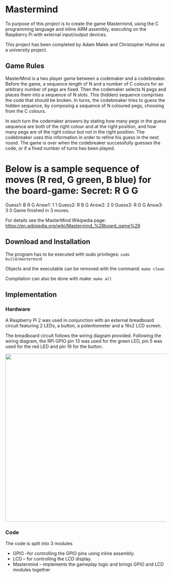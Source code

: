 # Mastermind
To purpose of this project is to create the game Mastermind, using the C programming language and inline ARM assembly, executing on the Raspberry Pi with external input/output devices.

This project has been completed by Adam Malek and Christopher Hulme as a university project.

## Game Rules
MasterMind is a two player game between a codemaker and a codebreaker. Before the game, a sequence length of N and a number of C colours for an arbitrary number of pegs are fixed. Then the codemaker selects N pegs and places them into a sequence of N slots. This (hidden) sequence comprises the code that should be broken. In turns, the codebreaker tries to guess the hidden sequence, by composing a sequence of N coloured pegs, choosing from the C colours.

In each turn the codemaker answers by stating how many pegs in the guess sequence are both of the right colour and at the right position, and how many pegs are of the right colour but not in the right position. The codebreaker uses this information in order to refine his guess in the next round. The game is over when the codebreaker successfully guesses the code, or
if a fixed number of turns has been played.

Below is a sample sequence of moves (R red, G green, B blue) for the board-game:
Secret: R G G
================
Guess1: B R G
Answ1: 1 1
Guess2: R B G
Answ2: 2 0
Guess3: R G G
Answ3: 3 0
Game finished in 3 moves.

For details see the MasterMind Wikipedia page:
https://en.wikipedia.org/wiki/Mastermind_%28board_game%29

## Download and Installation
The program has to be executed with sudo privileges: `sudo build/mastermind`

Objects and the executable can be removed with the command: `make clean`


Compilation can also be done with make: `make all`
## Implementation 
### Hardware
A Raspberry Pi 2 was used in conjunction with an external breadboard circuit featuring 2 LEDs, a button, a potentiometer and a 16x2 LCD screen.

The breadboard circuit follows the wiring diagram provided. Following the wiring diagram, the RPi GPIO pin 13 was used for the green LED, pin 5 was used for the red LED and pin 19 for the button.

<img src="https://i.imgur.com/amXT0Cm.png" width="525">

### Code
The code is split into 3 modules
* GPIO –for controlling the GPIO pins using inline assembly.
* LCD – for controlling the LCD display.
* Mastermind – implements the gameplay logic and brings GPIO and LCD modules together
